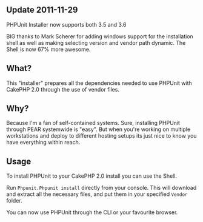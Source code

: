 ## Update 2011-11-29

PHPUnit Installer now supports both 3.5 and 3.6

BIG thanks to Mark Scherer for adding windows support for the installation shell as well as making selecting version and vendor path dynamic.
The Shell is now 67% more awesome.

## What?

This "installer" prepares all the dependencies needed to use PHPUnit with CakePHP 2.0 through the use of vendor files.

## Why?

Because I'm a fan of self-contained systems. Sure, installing PHPUnit through PEAR systemwide is "easy". But when you're working on multiple workstations and deploy to different hosting setups its just nice to know you have everything within reach.

## Usage

To install PHPUnit to your CakePHP 2.0 install you can use the Shell.

Run `Phpunit.Phpunit install` directly from your console.
This will download and extract all the necessary files, and put them in your specified `Vendor` folder.

You can now use PHPUnit through the CLI or your favourite browser.